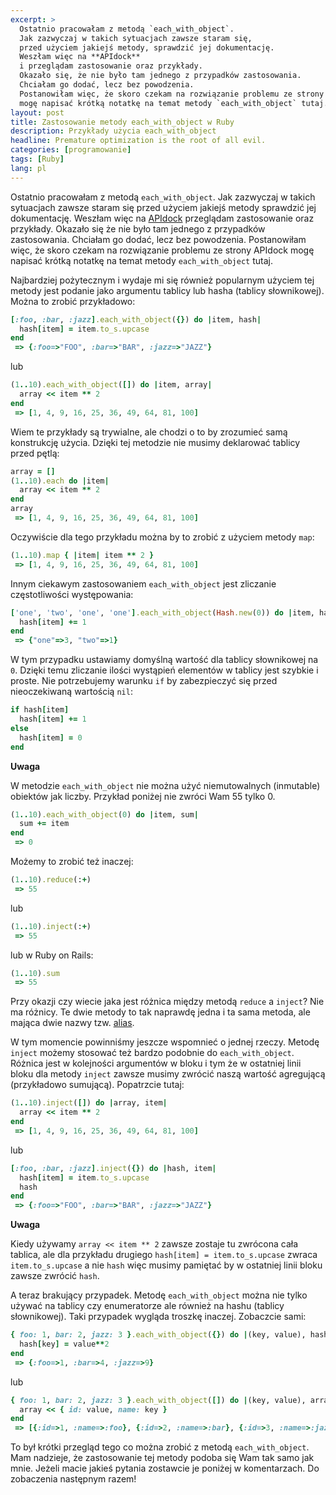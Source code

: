 ```yaml
---
excerpt: >
  Ostatnio pracowałam z metodą `each_with_object`.
  Jak zazwyczaj w takich sytuacjach zawsze staram się,
  przed użyciem jakiejś metody, sprawdzić jej dokumentację.
  Weszłam więc na **APIdock**
  i przeglądam zastosowanie oraz przykłady.
  Okazało się, że nie było tam jednego z przypadków zastosowania.
  Chciałam go dodać, lecz bez powodzenia.
  Postanowiłam więc, że skoro czekam na rozwiązanie problemu ze strony APIdock
  mogę napisać krótką notatkę na temat metody `each_with_object` tutaj.
layout: post
title: Zastosowanie metody each_with_object w Ruby
description: Przykłady użycia each_with_object
headline: Premature optimization is the root of all evil.
categories: [programowanie]
tags: [Ruby]
lang: pl
---
```


Ostatnio pracowałam z metodą `each_with_object`. Jak zazwyczaj w takich sytuacjach zawsze staram się przed użyciem jakiejś metody sprawdzić jej dokumentację. Weszłam więc na
[APIdock](https://apidock.com/ruby/Enumerable/each_with_object)
przeglądam zastosowanie oraz przykłady. Okazało się że nie było tam jednego z przypadków zastosowania. Chciałam go dodać, lecz bez powodzenia. Postanowiłam więc, że skoro czekam na rozwiązanie problemu ze strony APIdock mogę napisać krótką notatkę na temat metody `each_with_object` tutaj.

Najbardziej pożytecznym i wydaje mi się również popularnym użyciem tej metody jest podanie jako argumentu tablicy lub hasha (tablicy słownikowej). Można to zrobić przykładowo:

```ruby
[:foo, :bar, :jazz].each_with_object({}) do |item, hash|
  hash[item] = item.to_s.upcase
end
 => {:foo=>"FOO", :bar=>"BAR", :jazz=>"JAZZ"}
```

lub

```ruby
(1..10).each_with_object([]) do |item, array|
  array << item ** 2
end
 => [1, 4, 9, 16, 25, 36, 49, 64, 81, 100]
```

Wiem te przykłady są trywialne, ale chodzi o to by zrozumieć samą konstrukcję użycia. Dzięki tej metodzie nie musimy deklarować tablicy przed pętlą:

```ruby
array = []
(1..10).each do |item|
  array << item ** 2
end
array
 => [1, 4, 9, 16, 25, 36, 49, 64, 81, 100]
```

Oczywiście dla tego przykładu można by to zrobić z użyciem metody `map`:

```ruby
(1..10).map { |item| item ** 2 }
 => [1, 4, 9, 16, 25, 36, 49, 64, 81, 100]
```

Innym ciekawym zastosowaniem `each_with_object` jest zliczanie częstotliwości występowania:


```ruby
['one', 'two', 'one', 'one'].each_with_object(Hash.new(0)) do |item, hash|
  hash[item] += 1
end
 => {"one"=>3, "two"=>1}
```

W tym przypadku ustawiamy domyślną wartość dla tablicy słownikowej na `0`. Dzięki temu zliczanie ilości wystąpień elementów w tablicy jest szybkie i proste. Nie potrzebujemy warunku `if` by zabezpieczyć się przed nieoczekiwaną wartością `nil`:

```ruby
if hash[item]
  hash[item] += 1
else
  hash[item] = 0
end
```

**Uwaga**

W metodzie `each_with_object` nie można użyć niemutowalnych (inmutable) obiektów jak liczby. Przykład poniżej nie zwróci Wam 55 tylko 0.

```ruby
(1..10).each_with_object(0) do |item, sum|
  sum += item
end
 => 0
```

Możemy to zrobić też inaczej:

```ruby
(1..10).reduce(:+)
 => 55
```

lub

```ruby
(1..10).inject(:+)
 => 55
```

lub w Ruby on Rails:

```ruby
(1..10).sum
 => 55
```

Przy okazji czy wiecie jaka jest różnica między metodą `reduce` a `inject`? Nie ma różnicy. Te dwie metody to tak naprawdę jedna i ta sama metoda, ale mająca dwie nazwy tzw.
[alias](http://ruby-doc.org/core/Enumerable.html#method-i-inject).

W tym momencie powinniśmy jeszcze wspomnieć o jednej rzeczy. Metodę `inject` możemy stosować też bardzo podobnie do `each_with_object`. Różnica jest w kolejności argumentów w bloku i tym że w ostatniej linii bloku dla metody `inject` zawsze musimy zwrócić naszą wartość agregującą (przykładowo sumującą). Popatrzcie tutaj:

```ruby
(1..10).inject([]) do |array, item|
  array << item ** 2
end
 => [1, 4, 9, 16, 25, 36, 49, 64, 81, 100]
```

lub

```ruby
[:foo, :bar, :jazz].inject({}) do |hash, item|
  hash[item] = item.to_s.upcase
  hash
end
 => {:foo=>"FOO", :bar=>"BAR", :jazz=>"JAZZ"}
```

**Uwaga**

Kiedy używamy `array << item ** 2` zawsze zostaje tu zwrócona cała tablica, ale dla przykładu drugiego `hash[item] = item.to_s.upcase` zwraca `item.to_s.upcase` a nie `hash` więc musimy pamiętać by w ostatniej linii bloku zawsze zwrócić `hash`.

A teraz brakujący przypadek. Metodę `each_with_object` można nie tylko używać na tablicy czy enumeratorze ale również na hashu (tablicy słownikowej). Taki przypadek wygląda troszkę inaczej. Zobaczcie sami:

```ruby
{ foo: 1, bar: 2, jazz: 3 }.each_with_object({}) do |(key, value), hash|
  hash[key] = value**2
end
 => {:foo=>1, :bar=>4, :jazz=>9}
```

lub

```ruby
{ foo: 1, bar: 2, jazz: 3 }.each_with_object([]) do |(key, value), array|
  array << { id: value, name: key }
end
 => [{:id=>1, :name=>:foo}, {:id=>2, :name=>:bar}, {:id=>3, :name=>:jazz}]
```

To był krótki przegląd tego co można zrobić z metodą `each_with_object`. Mam nadzieje, że zastosowanie tej metody podoba się Wam tak samo jak mnie. Jeżeli macie jakieś pytania zostawcie je poniżej w komentarzach. Do zobaczenia następnym razem!

